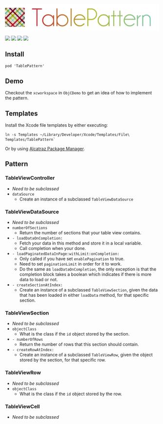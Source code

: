![](logo.png)

[![](https://img.shields.io/badge/contact-@thematerik-blue.svg?style=flat-square)](http://twitter.com/thematerik)
[![](https://img.shields.io/cocoapods/v/TablePattern.svg?style=flat-square)](https://cocoapods.org/pods/TablePattern)
![](https://img.shields.io/cocoapods/p/TablePattern.svg?style=flat-square)
![](https://img.shields.io/cocoapods/l/TablePattern.svg?style=flat-square)

## Install

```
pod 'TablePattern'
```

## Demo

Checkout the `xcworkspace` in `ObjCDemo` to get an idea of how to implement the
pattern.

## Templates

Install the Xcode file templates by either executing:

```
ln -s Templates ~/Library/Developer/Xcode/Templates/File\ Templates/TablePattern`
```

Or by using [Alcatraz Package Manager](http://alcatraz.io/).

## Pattern

### TableViewController

  - *Need to be subclassed*
  - `dataSource`
    - Create an instance of a subclassed `TableViewDataSource`

### TableViewDataSource

  - *Need to be subclassed*
  - `numberOfSections`
    - Return the number of sections that your table view contains.
  - `- loadDataOnCompletion:`
    - Fetch your data in this method and store it in a local variable.
    - Call completion when your done.
  - `- loadPaginatedDataInPage:withLimit:onCompletion:`
    - Only called if you have set `enablePagination` to true.
    - Need to set `paginationLimit` in order for it to work.
    - Do the same as `loadDataOnCompletion`, the only exception is that the
      completion block takes a boolean which indicates if there is more data to
      load or not.
  - `- createSectionAtIndex:`
    - Create an instance of a subclassed `TableViewSection`, given the data
      that has been loaded in either `loadData` method, for that specific section.

### TableViewSection

  - *Need to be subclassed*
  - `objectClass`
    - What is the class if the `id` object stored by the section.
  - `- numberOfRows`
    - Return the number of rows that this section should contain.
  - `- createRowAtIndex:`
    - Create an instance of a subclassed `TableViewRow`, given the
      object stored by the section, for that specific row.

### TableViewRow

  - *Need to be subclassed*
  - `objectClass`
    - What is the class if the `id` object stored by the row.

### TableViewCell

  - *Need to be subclassed*

